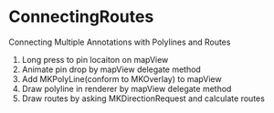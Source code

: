 # ConnectingRoutes
Connecting Multiple Annotations with Polylines and Routes  
1. Long press to pin locaiton on mapView  
2. Animate pin drop by mapView delegate method  
3. Add MKPolyLine(conform to MKOverlay) to mapView  
4. Draw polyline in renderer by mapView delegate method  
5. Draw routes by asking MKDirectionRequest and calculate routes  
